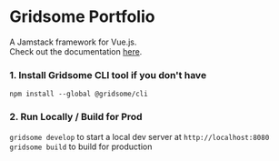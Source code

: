 # Gridsome Portfolio

A Jamstack framework for Vue.js.    
Check out the documentation [here](https://gridsome.org/docs/).

### 1. Install Gridsome CLI tool if you don't have

`npm install --global @gridsome/cli`

### 2. Run Locally / Build for Prod

`gridsome develop` to start a local dev server at `http://localhost:8080`    
`gridsome build` to build for production
